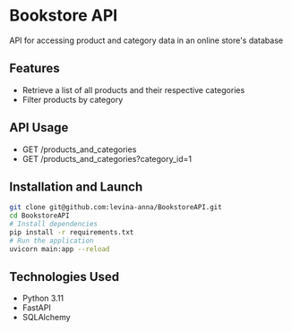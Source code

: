 # Bookstore API

API for accessing product and category data in an online store's database

## Features

- Retrieve a list of all products and their respective categories
- Filter products by category

## API Usage

- GET /products_and_categories
- GET /products_and_categories?category_id=1

## Installation and Launch

```bash
git clone git@github.com:levina-anna/BookstoreAPI.git
cd BookstoreAPI
# Install dependencies
pip install -r requirements.txt
# Run the application
uvicorn main:app --reload
```

## Technologies Used

- Python 3.11
- FastAPI
- SQLAlchemy